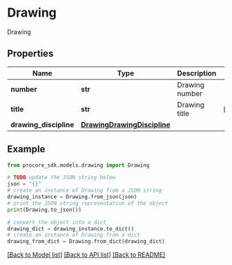 # Drawing

Drawing

## Properties

Name | Type | Description | Notes
------------ | ------------- | ------------- | -------------
**number** | **str** | Drawing number | 
**title** | **str** | Drawing title | [optional] 
**drawing_discipline** | [**DrawingDrawingDiscipline**](DrawingDrawingDiscipline.md) |  | 

## Example

```python
from procore_sdk.models.drawing import Drawing

# TODO update the JSON string below
json = "{}"
# create an instance of Drawing from a JSON string
drawing_instance = Drawing.from_json(json)
# print the JSON string representation of the object
print(Drawing.to_json())

# convert the object into a dict
drawing_dict = drawing_instance.to_dict()
# create an instance of Drawing from a dict
drawing_from_dict = Drawing.from_dict(drawing_dict)
```
[[Back to Model list]](../README.md#documentation-for-models) [[Back to API list]](../README.md#documentation-for-api-endpoints) [[Back to README]](../README.md)


